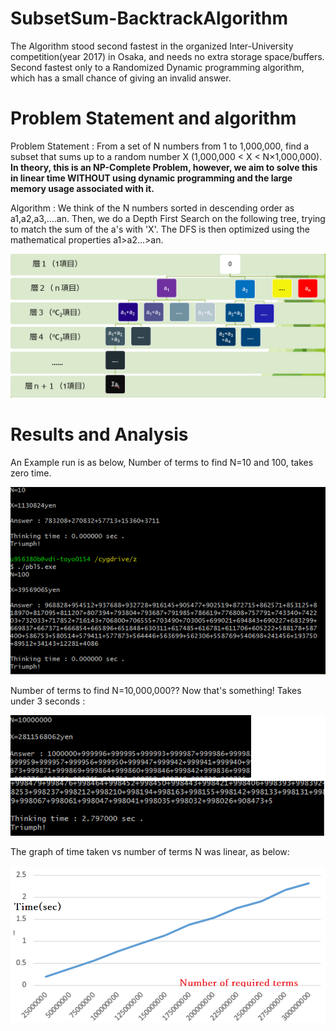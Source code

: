 # SubsetSum-BacktrackAlgorithm
The Algorithm stood second fastest in the organized Inter-University competition(year 2017) in Osaka, and needs no extra storage space/buffers. Second fastest only to a Randomized Dynamic programming algorithm, which has a small chance of giving an invalid answer.

# Problem Statement and algorithm
Problem Statement : From a set of N numbers from 1 to 1,000,000, find a subset that sums up to a random number X (1,000,000 < X < N×1,000,000). **In theory, this is an NP-Complete Problem, however, we aim to solve this in linear time WITHOUT using dynamic programming and the large memory usage associated with it.**
 
Algorithm : We think of the N numbers sorted in descending order as a1,a2,a3,....an. Then, we do a Depth First Search on the following tree, trying to match the sum of the a's with 'X'. The DFS is then optimized using the mathematical properties a1>a2...>an.

![alt text](https://raw.githubusercontent.com/parthnan/SubsetSum-BacktrackAlgorithm/master/general.png)

# Results and Analysis
An Example run is as below, Number of terms to find N=10 and 100, takes zero time.

![alt text](https://raw.githubusercontent.com/parthnan/SubsetSum-BacktrackAlgorithm/master/test.png)

Number of terms to find N=10,000,000?? Now that's something! Takes under 3 seconds :

![alt text](https://raw.githubusercontent.com/parthnan/SubsetSum-BacktrackAlgorithm/master/tenmillion.png)

The graph of time taken vs number of terms N was linear, as below:

![alt text](https://raw.githubusercontent.com/parthnan/SubsetSum-BacktrackAlgorithm/master/timelinear.png)


